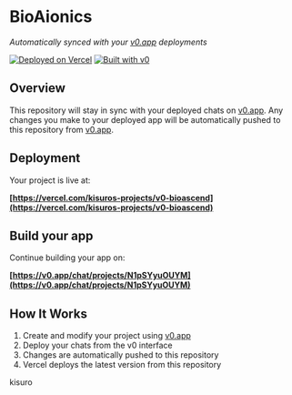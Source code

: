 # BioAionics

*Automatically synced with your [v0.app](https://v0.app) deployments*

[![Deployed on Vercel](https://img.shields.io/badge/Deployed%20on-Vercel-black?style=for-the-badge&logo=vercel)](https://vercel.com/kisuros-projects/v0-bioascend)
[![Built with v0](https://img.shields.io/badge/Built%20with-v0.app-black?style=for-the-badge)](https://v0.app/chat/projects/N1pSYyuOUYM)

## Overview

This repository will stay in sync with your deployed chats on [v0.app](https://v0.app).
Any changes you make to your deployed app will be automatically pushed to this repository from [v0.app](https://v0.app).

## Deployment

Your project is live at:

**[https://vercel.com/kisuros-projects/v0-bioascend](https://vercel.com/kisuros-projects/v0-bioascend)**

## Build your app

Continue building your app on:

**[https://v0.app/chat/projects/N1pSYyuOUYM](https://v0.app/chat/projects/N1pSYyuOUYM)**

## How It Works

1. Create and modify your project using [v0.app](https://v0.app)
2. Deploy your chats from the v0 interface
3. Changes are automatically pushed to this repository
4. Vercel deploys the latest version from this repository

kisuro
